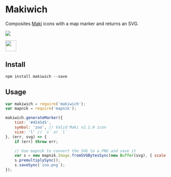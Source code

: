 # Makiwich

Composites [Maki](https://mapbox.com/maki) icons with a map marker and returns an SVG.

[![](https://api.travis-ci.org/mapbox/makiwich.svg?branch=master)](https://travis-ci.org/mapbox/makiwich)

<img src='https://cldup.com/Kx4BlRdfDs.png' height='34px' />

## Install

```
npm install makiwich --save
```

## Usage

```js
var makiwich = require('makiwich');
var mapnik = require('mapnik');

makiwich.generateMarker({
    tint: '#454545',
    symbol: 'zoo', // Valid Maki v2.1.0 icon
    size: 'l' // `s` or `l`
}, (err, svg) => {
    if (err) throw err;

    // Use mapnik to convert the SVG to a PNG and save it
    var s = new mapnik.Image.fromSVGBytesSync(new Buffer(svg), { scale: 2 });
    s.premultiplySync();
    s.saveSync(`zoo.png`);
});
```

